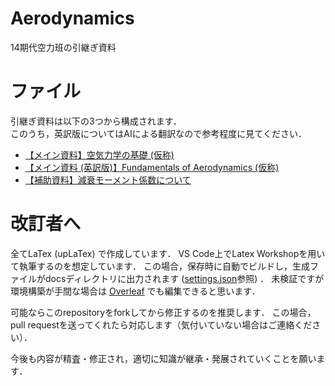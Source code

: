 # Aerodynamics
14期代空力班の引継ぎ資料

# ファイル
引継ぎ資料は以下の3つから構成されます．  
このうち，英訳版についてはAIによる翻訳なので参考程度に見てください．

- [【メイン資料】空気力学の基礎 (仮称)](docs/aero.pdf)
- [【メイン資料 (英訳版)】Fundamentals of Aerodynamics (仮称)](docs/aero_en.pdf)  
- [【補助資料】減衰モーメント係数について](docs/damping_moment.pdf)


# 改訂者へ
全てLaTex (upLaTex) で作成しています．
VS Code上でLatex Workshopを用いて執筆するのを想定しています．
この場合，保存時に自動でビルドし，生成ファイルがdocsディレクトリに出力されます ([settings.json](.vscode/settings.json)参照) ．
未検証ですが環境構築が手間な場合は [Overleaf](https://www.overleaf.com/) でも編集できると思います．

可能ならこのrepositoryをforkしてから修正するのを推奨します．
この場合，pull requestを送ってくれたら対応します（気付いていない場合はご連絡ください）．

今後も内容が精査・修正され，適切に知識が継承・発展されていくことを願います．

